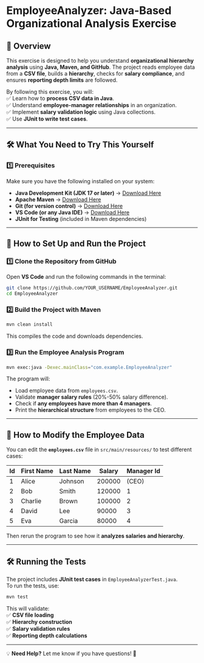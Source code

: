 # **EmployeeAnalyzer: Java-Based Organizational Analysis Exercise**  

## **📌 Overview**  
This exercise is designed to help you understand **organizational hierarchy analysis** using **Java, Maven, and GitHub**. The project reads employee data from a **CSV file**, builds a **hierarchy**, checks for **salary compliance**, and ensures **reporting depth limits** are followed.  

By following this exercise, you will:  
✅ Learn how to **process CSV data in Java**.  
✅ Understand **employee-manager relationships** in an organization.  
✅ Implement **salary validation logic** using Java collections.  
✅ Use **JUnit to write test cases**.  

---

## **🛠️ What You Need to Try This Yourself**  
### **1️⃣ Prerequisites**  
Make sure you have the following installed on your system:  
- **Java Development Kit (JDK 17 or later)** → [Download Here](https://adoptopenjdk.net/)  
- **Apache Maven** → [Download Here](https://maven.apache.org/download.cgi)  
- **Git (for version control)** → [Download Here](https://git-scm.com/downloads)  
- **VS Code (or any Java IDE)** → [Download Here](https://code.visualstudio.com/)  
- **JUnit for Testing** (included in Maven dependencies)  

---

## **🚀 How to Set Up and Run the Project**  
### **1️⃣ Clone the Repository from GitHub**  
Open **VS Code** and run the following commands in the terminal:  
```sh
git clone https://github.com/YOUR_USERNAME/EmployeeAnalyzer.git
cd EmployeeAnalyzer
```

### **2️⃣ Build the Project with Maven**  
```sh
mvn clean install
```
This compiles the code and downloads dependencies.

### **3️⃣ Run the Employee Analysis Program**  
```sh
mvn exec:java -Dexec.mainClass="com.example.EmployeeAnalyzer"
```
The program will:  
- Load employee data from `employees.csv`.  
- Validate **manager salary rules** (20%-50% salary difference).  
- Check if **any employees have more than 4 managers**.  
- Print the **hierarchical structure** from employees to the CEO.  

---

## **📝 How to Modify the Employee Data**  
You can edit the **`employees.csv`** file in `src/main/resources/` to test different cases:  

| Id  | First Name | Last Name | Salary | Manager Id |
|-----|-----------|----------|--------|-----------|
| 1   | Alice     | Johnson  | 200000 | (CEO)    |
| 2   | Bob       | Smith    | 120000 | 1         |
| 3   | Charlie   | Brown    | 100000 | 2         |
| 4   | David     | Lee      | 90000  | 3         |
| 5   | Eva       | Garcia   | 80000  | 4         |

Then rerun the program to see how it **analyzes salaries and hierarchy**.

---

## **🛠️ Running the Tests**  
The project includes **JUnit test cases** in `EmployeeAnalyzerTest.java`.  
To run the tests, use:
```sh
mvn test
```
This will validate:  
✅ **CSV file loading**  
✅ **Hierarchy construction**  
✅ **Salary validation rules**  
✅ **Reporting depth calculations**  

---

💡 **Need Help?** Let me know if you have questions! 🚀

